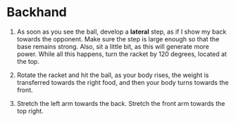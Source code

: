 # Backhand

1. As soon as you see the ball, develop a __lateral__ step, as if I show my back towards the opponent. Make sure the step is large enough so that the base remains strong. Also, sit a little bit, as this will generate more power. While all this happens, turn the racket by 120 degrees, located at the top.

2. Rotate the racket and hit the ball, as your body rises, the weight is transferred towards the right food, and then your body turns towards the front.

3. Stretch the left arm towards the back. Stretch the front arm towards the top right. 